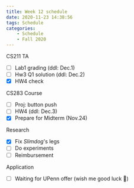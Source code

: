 ```yaml
---
title: Week 12 schedule
date: 2020-11-23 14:38:56
tags: Schedule
categories:
    - Schedule
    - Fall 2020
---
```


CS211 TA
- [ ] Lab1 grading (ddl: Dec.1)  
- [ ] Hw3 Q1 solution (ddl: Dec.2)
- [x] HW4 check

CS283 Course
- [ ] Proj: button push
- [ ] HW4 (ddl: Dec.3)
- [x] Prepare for Midterm (Nov.24)

Research
- [x] Fix *Slimdog*'s legs
- [ ] Do experiments
- [ ] Reimbursement

Application
- [ ] Waiting for UPenn offer (wish me good luck 🙏)
